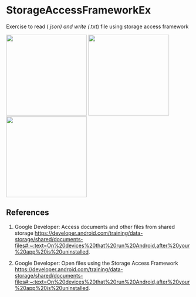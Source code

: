 # StorageAccessFrameworkEx
Exercise to read (*.json) and write (*.txt) file using storage access framework

<img width="220" src="https://github.com/user-attachments/assets/de4bd1fa-6461-499a-9110-1b23c6aee0d0"/>
<img width="220" src="https://github.com/user-attachments/assets/74ef55a5-dfb1-4ac7-90d2-179a8f0b573f"/>
<img width="220" src="https://github.com/user-attachments/assets/c37ba8d3-b6aa-4bf6-95bb-132708b2898d"/>

## References

1. Google Developer: Access documents and other files from shared storage
https://developer.android.com/training/data-storage/shared/documents-files#:~:text=On%20devices%20that%20run%20Android,after%20your%20app%20is%20uninstalled.

2. Google Developer: Open files using the Storage Access Framework
https://developer.android.com/training/data-storage/shared/documents-files#:~:text=On%20devices%20that%20run%20Android,after%20your%20app%20is%20uninstalled.
